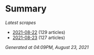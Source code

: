 # Summary
*Latest scrapes*
* [2021-08-22](https://github.com/nuuuwan/news_lk/blob/data/news_lk.2021-08-22.json) (129 articles)
* [2021-08-23](https://github.com/nuuuwan/news_lk/blob/data/news_lk.2021-08-23.json) (127 articles)

*Generated at 04:09PM, August 23, 2021*